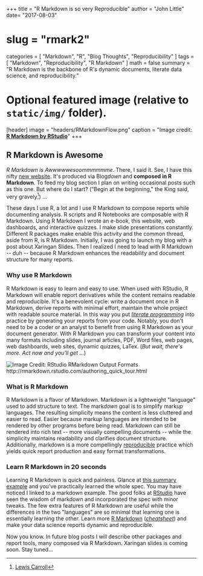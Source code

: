 +++
title = "R Markdown is so very Reproducible"
author = "John Little"
date= "2017-08-03"
# slug = "rmark2"
categories = [
  "Markdown",
  "R",
  "Blog Thoughts",
  "Reproducibility"
]
tags = [
  "Markdown", 
  "Reproducibility", 
  "R Markdown"
]
math = false
summary = "R Markdown is the backbone of R's dynamic documents, literate data science, and reproducibility."


# Optional featured image (relative to `static/img/` folder).  
[header]
image = "headers/RMarkdownFlow.png"
caption = "Image credit: [**R Markdown by RStudio**](http://rmarkdown.rstudio.com/authoring_quick_tour.html)"
+++


## R Markdown is Awesome

*R Markdown is Awwwwwesoommmmmme*.  There, I said it. See, I have this nifty [new website](/).  It's produced via Blog*down* and **composed in R Markdown**.  To feed my blog section I plan on writing occasional posts such as this one.  But where do I start? (“Begin at the beginning," the King said, very gravely[^1]) ...  

These days I use R, a lot and  I use R Markdown to compose reports while documenting analysis. R scripts and R Notebooks are composable with R Markdown.  Using R Markdown I wrote an e-book, this website, web dashboards, and interactive quizzes.  I make slide presentations constantly.  Different R packages make enable this activity and the common thread, aside from R, is R Markdown.  Initially, I was going to launch my blog with a post about Xaringan Slides.  Then I realized I need to lead with R Markdown -- duh -- because R Markdown enhances the readability and document structure for many reports.  

### Why use R Markdown

R Markdown is easy to learn and easy to use.  When used with RStudio, R Markdown will enable report derivatives while the content remains readable and reproducible.  It's a benevolent cycle:  write a document once in R Markdown, derive reports with minimal effort, maintain the whole project with readable source material. In this way you put [*literate programming*](https://en.wikipedia.org/wiki/Literate_programming) into practice by generating your reports from your code.  Notably, you don't need to be a coder or an analyst to benefit from using R Markdown as your document generator.  With R Markdown you can transform your content into many formats including slides, journal articles, PDF, Word files, web pages, web dashboards, web sites, dynamic quizzes, LaTex.  (*But wait, there's more. Act now and you'll get ...*)

![](/post/2017-08-03-rmarkdown/RMarkdownOutputFormats.png "Image Credit:  RStudio RMarkdown Output Formats http://rmarkdown.rstudio.com/authoring_quick_tour.html")
<!-- Image Credit:  RStudio http://rmarkdown.rstudio.com/authoring_quick_tour.html -->  

### What is R Markdown

R Markdown is a flavor of Markdown.  Markdown is a lightweight "language" used to add structure to text.  The mark*down* goal is to simplify mark*up* languages. The resulting simplicity means the content is less cluttered and easier to read. Easier because mark*up* languages are intended to be rendered by other programs before being read. Mark*down* can still be rendered into rich text -- more visually compelling documents -- while the simplicity maintains readability and clarifies document structure.  Additionally, markdown is a more compellingly [reproducible](https://en.wikipedia.org/wiki/Reproducibility) practice which yields quick report production and easy format transformations.

### Learn R Markdown in 20 seconds

Learning R Markdown is quick and painless.  Glance at [this summary example](https://en.wikipedia.org/wiki/Markdown#Example) and you've practically learned the whole spec.  You may have noticed I linked to a markdown example.  The good folks at [RStudio](//rstudio.com) have seen the  wisdom of markdown and incorporated the spec with minor tweaks.  The few extra features of R Markdown are useful while the differences in the two "languages" are so minimal that learning one is essentially learning the other.  Learn more [R Markdown](http://rmarkdown.rstudio.com/lesson-1.html) ([*cheatsheet*](https://www.rstudio.com/wp-content/uploads/2016/03/rmarkdown-cheatsheet-2.0.pdf)) and make your data science reports dynamic and reproducible.

Now you know.  In future blog posts I will describe other packages and report tools, many composed via R Markdown.  Xaringan slides is coming soon.  Stay tuned...

[^1]: [Lewis Carroll](https://www.goodreads.com/quotes/6305-begin-at-the-beginning-the-king-said-very-gravely-and)